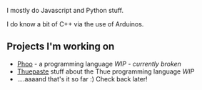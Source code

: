 I mostly do Javascript and Python stuff.
    
I do know a bit of C++ via the use of Arduinos.

## Projects I'm working on

* [Phoo](https://github.com/dragoncoder047/phoo) - a programming language *WIP - currently broken*
* [Thuepaste](https://github.com/dragoncoder047/thuepaste) stuff about the Thue programming language *WIP*
* ....aaaand that's it so far :) Check back later!
